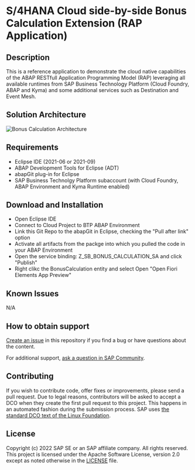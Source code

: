 <!--- Register repository https://api.reuse.software/register, then add REUSE badge:
[![REUSE status](https://api.reuse.software/badge/github.com/SAP-samples/REPO-NAME)](https://api.reuse.software/info/github.com/SAP-samples/REPO-NAME)
-->

# S/4HANA Cloud side-by-side Bonus Calculation Extension (RAP Application)

## Description
This is a reference application to demonstrate the cloud native capabilities of the ABAP RESTfull Application Programming Model (RAP) leveraging all available runtimes from SAP Business Technology Platform (Cloud Foundry, ABAP and Kyma) and some additional services such as Destination and Event Mesh.

## Solution Architecture
![Bonus Calculation Architecture](https://i.imgur.com/AMuy3M9.jpeg "Bonus Calculation Architecture")

## Requirements
* Eclipse IDE (2021-06 or 2021-09)
* ABAP Development Tools for Eclipse (ADT)
* abapGit plug-in for Eclipse
* SAP Business Technolgy Platform subaccount (with Cloud Foundry, ABAP Environment and Kyma Runtime enabled)

## Download and Installation
* Open Eclipse IDE
* Connect to Cloud Project to BTP ABAP Environment
* Link this Git Repo to the abapGit in Eclipse, checking the "Pull after link" option
* Activate all artifacts from the packge into which you pulled the code in your ABAP Environment
* Open the service binding: Z_SB_BONUS_CALCULATION_SA and click "Publish"
* Right clikc the BonusCalculation entity and select Open "Open Fiori Elements App Preview"

## Known Issues
N/A

## How to obtain support
[Create an issue](https://github.com/SAP-samples/btp-abap-cna/issues) in this repository if you find a bug or have questions about the content.
 
For additional support, [ask a question in SAP Community](https://answers.sap.com/questions/ask.html).

## Contributing
If you wish to contribute code, offer fixes or improvements, please send a pull request. Due to legal reasons, contributors will be asked to accept a DCO when they create the first pull request to this project. This happens in an automated fashion during the submission process. SAP uses [the standard DCO text of the Linux Foundation](https://developercertificate.org/).

## License
Copyright (c) 2022 SAP SE or an SAP affiliate company. All rights reserved. This project is licensed under the Apache Software License, version 2.0 except as noted otherwise in the [LICENSE](LICENSES/Apache-2.0.txt) file.
